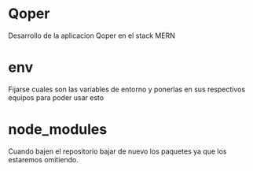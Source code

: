 # Qoper
Desarrollo de la aplicacion Qoper en el stack MERN 

# env
Fijarse cuales son las variables de entorno y ponerlas en sus respectivos equipos para poder usar esto 

# node_modules
Cuando bajen el repositorio bajar de nuevo los paquetes ya que los estaremos omitiendo.
